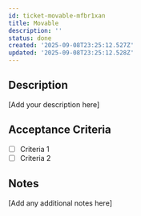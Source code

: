 ```yaml
---
id: ticket-movable-mfbr1xan
title: Movable
description: ''
status: done
created: '2025-09-08T23:25:12.527Z'
updated: '2025-09-08T23:25:12.528Z'
---
```


## Description

[Add your description here]

## Acceptance Criteria

- [ ] Criteria 1
- [ ] Criteria 2

## Notes

[Add any additional notes here]
